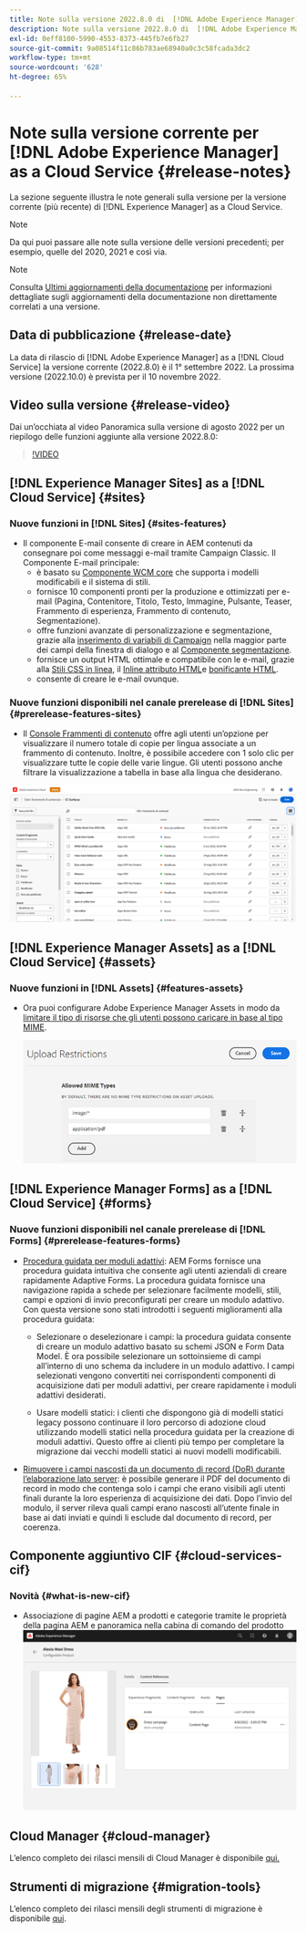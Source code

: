 ```yaml
---
title: Note sulla versione 2022.8.0 di  [!DNL Adobe Experience Manager]  as a Cloud Service.
description: Note sulla versione 2022.8.0 di  [!DNL Adobe Experience Manager]  as a Cloud Service.
exl-id: 0eff8100-5990-4553-8373-445fb7e6fb27
source-git-commit: 9a08514f11c86b783ae68940a0c3c58fcada3dc2
workflow-type: tm+mt
source-wordcount: '628'
ht-degree: 65%

---
```


# Note sulla versione corrente per [!DNL Adobe Experience Manager] as a Cloud Service {#release-notes}

La sezione seguente illustra le note generali sulla versione per la versione corrente (più recente) di [!DNL Experience Manager] as a Cloud Service.

>[!NOTE]
>
>Da qui puoi passare alle note sulla versione delle versioni precedenti; per esempio, quelle del 2020, 2021 e così via.

>[!NOTE]
>
>Consulta [Ultimi aggiornamenti della documentazione](https://experienceleague.adobe.com/docs/experience-manager-release-information/aem-release-updates/doc-updates/documentation-updates.html?lang=it) per informazioni dettagliate sugli aggiornamenti della documentazione non direttamente correlati a una versione.

## Data di pubblicazione {#release-date}

La data di rilascio di [!DNL Adobe Experience Manager] as a [!DNL Cloud Service] la versione corrente (2022.8.0) è il 1° settembre 2022.
La prossima versione (2022.10.0) è prevista per il 10 novembre 2022.

## Video sulla versione {#release-video}

Dai un’occhiata al video Panoramica sulla versione di agosto 2022 per un riepilogo delle funzioni aggiunte alla versione 2022.8.0:

>[!VIDEO](https://video.tv.adobe.com/v/346608/?quality=12)

## [!DNL Experience Manager Sites] as a [!DNL Cloud Service] {#sites}

### Nuove funzioni in [!DNL Sites] {#sites-features}

* Il componente E-mail consente di creare in AEM contenuti da consegnare poi come messaggi e-mail tramite Campaign Classic. Il Componente E-mail principale:
   * è basato su [Componente WCM core](https://github.com/adobe/aem-core-wcm-components) che supporta i modelli modificabili e il sistema di stili.
   * fornisce 10 componenti pronti per la produzione e ottimizzati per e-mail (Pagina, Contenitore, Titolo, Testo, Immagine, Pulsante, Teaser, Frammento di esperienza, Frammento di contenuto, Segmentazione).
   * offre funzioni avanzate di personalizzazione e segmentazione, grazie alla [inserimento di variabili di Campaign](https://github.com/adobe/aem-core-email-components/wiki/RTE-Personalization) nella maggior parte dei campi della finestra di dialogo e al [Componente segmentazione](https://github.com/adobe/aem-core-email-components/wiki/Segmentation-component-(Technical-Documentation)).
   * fornisce un output HTML ottimale e compatibile con le e-mail, grazie alla [Stili CSS in linea](https://github.com/adobe/aem-core-email-components/wiki/HTML-Inliner:-Technical-documentation), il [Inline attributo HTML](https://github.com/adobe/aem-core-email-components/wiki/HTML-Inliner:-Technical-documentation)e [bonificante HTML](https://github.com/adobe/aem-core-email-components/wiki/HTML-sanitizing:-Technical-documentation).
   * consente di creare le e-mail ovunque.

### Nuove funzioni disponibili nel canale prerelease di [!DNL Sites] {#prerelease-features-sites}

* Il [Console Frammenti di contenuto](/help/sites-cloud/administering/content-fragments/content-fragments-console.md) offre agli utenti un’opzione per visualizzare il numero totale di copie per lingua associate a un frammento di contenuto. Inoltre, è possibile accedere con 1 solo clic per visualizzare tutte le copie delle varie lingue. Gli utenti possono anche filtrare la visualizzazione a tabella in base alla lingua che desiderano.

![Lingue dei frammenti di contenuto](/help/release-notes/assets/cfconsole-languages.png)

## [!DNL Experience Manager Assets] as a [!DNL Cloud Service] {#assets}

### Nuove funzioni in [!DNL Assets] {#features-assets}

* Ora puoi configurare Adobe Experience Manager Assets in modo da [limitare il tipo di risorse che gli utenti possono caricare in base al tipo MIME](/help/assets/configure-asset-upload-restrictions.md).

   ![Restrizioni al caricamento delle risorse](/help/assets/assets/asset-upload-restrictions.png)

## [!DNL Experience Manager Forms] as a [!DNL Cloud Service] {#forms}

### Nuove funzioni disponibili nel canale prerelease di [!DNL Forms] {#prerelease-features-forms}

* [Procedura guidata per moduli adattivi](/help/forms/creating-adaptive-form.md): AEM Forms fornisce una procedura guidata intuitiva che consente agli utenti aziendali di creare rapidamente Adaptive Forms. La procedura guidata fornisce una navigazione rapida a schede per selezionare facilmente modelli, stili, campi e opzioni di invio preconfigurati per creare un modulo adattivo. Con questa versione sono stati introdotti i seguenti miglioramenti alla procedura guidata:

   * Selezionare o deselezionare i campi: la procedura guidata consente di creare un modulo adattivo basato su schemi JSON e Form Data Model. È ora possibile selezionare un sottoinsieme di campi all’interno di uno schema da includere in un modulo adattivo. I campi selezionati vengono convertiti nei corrispondenti componenti di acquisizione dati per moduli adattivi, per creare rapidamente i moduli adattivi desiderati.

   * Usare modelli statici: i clienti che dispongono già di modelli statici legacy possono continuare il loro percorso di adozione cloud utilizzando modelli statici nella procedura guidata per la creazione di moduli adattivi. Questo offre ai clienti più tempo per completare la migrazione dai vecchi modelli statici ai nuovi modelli modificabili.

* [Rimuovere i campi nascosti da un documento di record (DoR) durante l’elaborazione lato server](/help/forms/generate-document-of-record-for-non-xfa-based-adaptive-forms.md): è possibile generare il PDF del documento di record in modo che contenga solo i campi che erano visibili agli utenti finali durante la loro esperienza di acquisizione dei dati. Dopo l’invio del modulo, il server rileva quali campi erano nascosti all’utente finale in base ai dati inviati e quindi li esclude dal documento di record, per coerenza.

## Componente aggiuntivo CIF {#cloud-services-cif}

### Novità {#what-is-new-cif}

* Associazione di pagine AEM a prodotti e categorie tramite le proprietà della pagina AEM e panoramica nella cabina di comando del prodotto
   ![associazione pagina pannello di comando del prodotto](/help/assets/CIF/product_cockpit_page_association.png)

## Cloud Manager {#cloud-manager}

L’elenco completo dei rilasci mensili di Cloud Manager è disponibile [qui.](/help/implementing/cloud-manager/release-notes/current.md)

## Strumenti di migrazione {#migration-tools}

L’elenco completo dei rilasci mensili degli strumenti di migrazione è disponibile [qui](/help/journey-migration/release-notes/release-notes-migration-tools-current.md).
